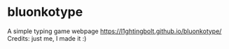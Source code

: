 # bluonkotype
A simple typing game webpage
https://l1ghtingbolt.github.io/bluonkotype/
Credits: just me, I made it :)
